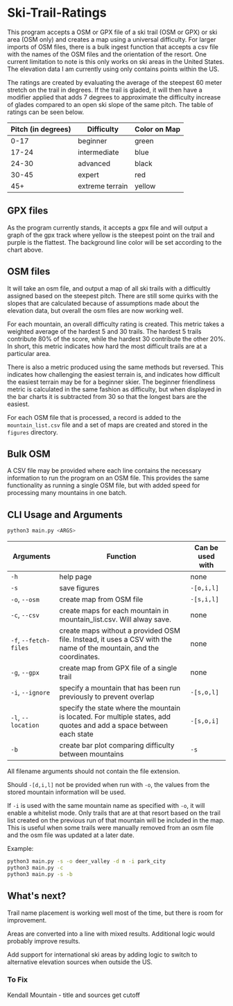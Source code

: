 # Ski-Trail-Ratings

This program accepts a OSM or GPX file of a ski trail (OSM or GPX) or ski area (OSM only) and creates a map using a universal difficulty. For larger imports of OSM files, there is a bulk ingest function that accepts a csv file with the names of the OSM files and the orientation of the resort. One current limitation to note is this only works on ski areas in the United States. The elevation data I am currently using only contains points within the US.

The ratings are created by evaluating the average of the steepest 60 meter stretch on the trail in degrees. If the trail is gladed, it will then have a modifier applied that adds 7 degrees to approximate the difficulty increase of glades compared to an open ski slope of the same pitch. The table of ratings can be seen below.

| Pitch (in degrees) | Difficulty      | Color on Map |
|--------------------|-----------------|--------------|
| 0-17               | beginner        | green        |
| 17-24              | intermediate    | blue         |
| 24-30              | advanced        | black        |
| 30-45              | expert          | red          |
| 45+                | extreme terrain | yellow       |

## GPX files

As the program currently stands, it accepts a gpx file and will output a graph of the gpx track where yellow is the steepest point on the trail and purple is the flattest.
The background line color will be set according to the chart above.

## OSM files

It will take an osm file, and output a map of all ski trails with a difficultly assigned based on the steepest pitch. There are still some quirks with the slopes that are calculated because of assumptions made about the elevation data, but overall the osm files are now working well.

For each mountain, an overall difficulty rating is created. This metric takes a weighted average of the hardest 5 and 30 trails. The hardest 5 trails contribute 80% of the score, while the hardest 30 contribute the other 20%. In short, this metric indicates how hard the most difficult trails are at a particular area.

There is also a metric produced using the same methods but reversed. This indicates how challenging the easiest terrain is, and indicates how difficult the easiest terrain may be for a beginner skier. The beginner friendliness metric is calculated in the same fashion as difficulty, but when displayed in the bar charts it is subtracted from 30 so that the longest bars are the easiest.

For each OSM file that is processed, a record is added to the `mountain_list.csv` file and a set of maps are created and stored in the `figures` directory.

## Bulk OSM

A CSV file may be provided where each line contains the necessary information to run the program on an OSM file. This provides the same functionality as running a single OSM file, but with added speed for processing many mountains in one batch.

## CLI Usage and Arguments

``` bash
python3 main.py <ARGS>
```

| Arguments             | Function                                                                                                            | Can be used with |
|-----------------------|---------------------------------------------------------------------------------------------------------------------|------------------|
| `-h`                  | help page                                                                                                           | none             |
| `-s`                  | save figures                                                                                                        | `-[o,i,l]`       |
| `-o`, `--osm`         | create map from OSM file                                                                                            | `-[s,i,l]`       |
| `-c`, `--csv`         | create maps for each mountain in mountain_list.csv. Will alway save.                                                | none             |
| `-f`, `--fetch-files` | create maps without a provided OSM file. Instead, it uses a CSV with the name of the mountain, and the coordinates. | none             |
| `-g`, `--gpx`         | create map from GPX file of a single trail                                                                          | none             |
| `-i`, `--ignore`      | specify a mountain that has been run previously to prevent overlap                                                  | `-[s,o,l]`       |
| `-l`, `--location`    | specify the state where the mountain is located. For multiple states, add quotes and add a space between each state | `-[s,o,i]`       |
| `-b`                  | create bar plot comparing difficulty between mountains                                                              | `-s`             |

All filename arguments should not contain the file extension.

Should `-[d,i,l]` not be provided when run with `-o`, the values from the stored mountain information will be used.

If `-i` is used with the same mountain name as specified with `-o`, it will enable a whitelist mode. Only trails that are at that resort based on the trail list created on the previous run of that mountain will be included in the map. This is useful when some trails were manually removed from an osm file and the osm file was updated at a later date.

Example:

``` bash
python3 main.py -s -o deer_valley -d n -i park_city
python3 main.py -c
python3 main.py -s -b
```

## What's next?

Trail name placement is working well most of the time, but there is room for improvement.

Areas are converted into a line with mixed results. Additional logic would probably improve results.

Add support for international ski areas by adding logic to switch to alternative elevation sources when outside the US.

### To Fix

Kendall Mountain - title and sources get cutoff
